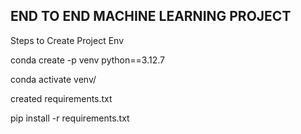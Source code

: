 ## END TO END MACHINE LEARNING PROJECT

 Steps to Create Project Env

 conda create -p venv python==3.12.7

 conda activate venv/

 created requirements.txt
 
 pip install -r requirements.txt
